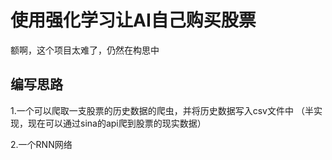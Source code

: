 # 使用强化学习让AI自己购买股票
  额啊，这个项目太难了，仍然在构思中

## 编写思路
   1.一个可以爬取一支股票的历史数据的爬虫，并将历史数据写入csv文件中 （半实现，现在可以通过sina的api爬到股票的现实数据）
   
   2.一个RNN网络
